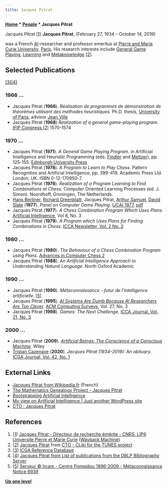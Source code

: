 ```yaml
---
title: Jacques Pitrat
---
```

**[Home](Home "Home") \* [People](People "People") \* Jacques Pitrat**



 [](https://web.archive.org/web/20051017175239/http://webia.lip6.fr/~pitrat/) Jacques Pitrat <a id="cite-note-1" href="#cite-ref-1">[1]</a> 
**Jacques Pitrat**, (February 27, 1934 – October 14, 2019)  

was a French [AI](Artificial_Intelligence "Artificial Intelligence")-researcher and professor emeritus at [Pierre and Marie Curie University](University_of_Paris#6 "University of Paris"), [Paris](https://en.wikipedia.org/wiki/Paris). His research interests include [General Game Playing](General_Game_Playing "General Game Playing"), [Learning](Learning "Learning") and [Metaknowledge](https://en.wikipedia.org/wiki/Metaknowledge) <a id="cite-note-2" href="#cite-ref-2">[2]</a>. 



## Selected Publications


<a id="cite-note-3" href="#cite-ref-3">[3]</a><a id="cite-note-4" href="#cite-ref-4">[4]</a>



### 1966 ...


* Jacques Pitrat (**1966**). *Réalisation de programmes de démonstration de théorèmes utilisant des méthodes heuristiques*. Ph.D. thesis, [University of Paris](University_of_Paris "University of Paris"), advisor [Jean Ville](Mathematician#JVille "Mathematician")
* Jacques Pitrat (**1968**) *Realization of a general game-playing program.* [IFIP Congress (2)](http://www.informatik.uni-trier.de/%7Eley/db/conf/ifip/ifip1968-2.html#Pitrat68) 1570-1574


### 1970 ...


* Jacques Pitrat (**1971**). *A General Game Playing Program.* in Artificial Intelligence and Heuristic Programming (eds. [Findler](Mathematician#NFindler "Mathematician") and [Meltzer](Mathematician#BMeltzer "Mathematician")), pp. 125-155. [Edinburgh University Press](https://en.wikipedia.org/wiki/Edinburgh_University_Press)
* Jacques Pitrat (**1976**). *A Program to Learn to Play Chess.* Pattern Recognition and Artificial Intelligence, pp. 399-419. Academic Press Ltd. London, UK. ISBN 0-12-170950-7.
* Jacques Pitrat (**1976**). *Realization of a Program Learning to Find Combinations at Chess.* Computer Oriented Learning Processes (ed. J. Simon). Noordhoff, Groningen, The Netherlands.
* [Hans Berliner](Hans_Berliner "Hans Berliner"), [Richard Greenblatt](Richard_Greenblatt "Richard Greenblatt"), Jacques Pitrat, [Arthur Samuel](Arthur_Samuel "Arthur Samuel"), [David Slate](David_Slate "David Slate") (**1977**). *Panel on Computer Game Playing*. [IJCAI 1977](Conferences#IJCAI1977 "Conferences"), [pdf](http://ijcai.org/Past%20Proceedings/IJCAI-77-VOL2/PDF/087.pdf)
* Jacques Pitrat (**1977**). *A Chess Combination Program Which Uses Plans.* [Artificial Intelligence](https://en.wikipedia.org/wiki/Artificial_Intelligence_%28journal%29), Vol 8, No. 3
* Jacques Pitrat (**1979**). *A Program which Uses Plans for Finding Combinations in Chess*. [ICCA Newsletter, Vol. 2 No. 2](ICGA_Journal#2_2 "ICGA Journal")


### 1980 ...


* Jacques Pitrat (**1980**). *The Behaviour of a Chess Combination Program using Plans.* [Advances in Computer Chess 2](Advances_in_Computer_Chess_2 "Advances in Computer Chess 2")
* Jacques Pitrat (**1988**). *An Artificial Intelligence Approach to Understanding Natural Language*. North Oxford Academic


### 1990 ...


* Jacques Pitrat (**1990**). *Métaconnaissance - futur de l'intelligence artificielle*. <a id="cite-note-5" href="#cite-ref-5">[5]</a>
* Jacques Pitrat (**1995**). *[AI Systems Are Dumb Because AI Researchers Are Too Clever](http://portal.acm.org/citation.cfm?id=212124)*. [ACM Computing Surveys](ACM#Surveys "ACM"), Vol. 27, No. 3
* Jacques Pitrat (**1998**). *Games: The Next Challenge.* [ICCA Journal, Vol. 21, No. 3](ICGA_Journal#21_3 "ICGA Journal")


### 2000 ...


* Jacques Pitrat (**2009**). *[Artificial Beings: The Conscience of a Conscious Machine](http://www.iste.co.uk/index.php?f=a&ACTION=View&id=257)*. Wiley
* [Tristan Cazenave](Tristan_Cazenave "Tristan Cazenave") (**2020**). *Jacques Pitrat (1934–2019): An obituary*. [ICGA Journal, Vol. 42, No. 1](ICGA_Journal#42_1 "ICGA Journal")


## External Links


* [Jacques Pitrat from Wikipedia.fr](http://fr.wikipedia.org/wiki/Jacques_Pitrat) (French)
* [The Mathematics Genealogy Project - Jacques Pitrat](https://genealogy.math.ndsu.nodak.edu/id.php?id=159183)
* [Bootstrapping Artificial Intelligence](http://jacques.pitrat.pagesperso-orange.fr/)
* [My view on Artificial Intelligence | Just another WordPress site](http://bootstrappingartificialintelligence.fr/WordPress3/)
* [CTO : Jacques Pitrat](http://tunes.org/wiki/jacques_20pitrat.html)


## References


1. <a id="cite-ref-1" href="#cite-note-1">[1]</a> [Jacques Pitrat - Directeur de recherche émérite - CNRS, LIP6 Universite Pierre et Marie Curie](https://web.archive.org/web/20051017175239/http://webia.lip6.fr/~pitrat/) ([Wayback Machine](https://en.wikipedia.org/wiki/Wayback_Machine))
2. <a id="cite-ref-2" href="#cite-note-2">[2]</a> [Jacques Pitrat](http://tunes.org/wiki/jacques_20pitrat.html) from [CTO - CLiki for the TUNES project](http://tunes.org/wiki/index.html)
3. <a id="cite-ref-3" href="#cite-note-3">[3]</a> [ICGA Reference Database](ICGA_Journal#RefDB "ICGA Journal")
4. <a id="cite-ref-4" href="#cite-note-4">[4]</a> [Jacques Pitrat from List of publications from the DBLP Bibliography Server](http://www.informatik.uni-trier.de/%7Eley/db/indices/a-tree/p/Pitrat:Jacques.html)
5. <a id="cite-ref-5" href="#cite-note-5">[5]</a> [Serveur © Ircam - Centre Pompidou 1996-2009 - Métaconnaissance Notice 6939](http://mediatheque.ircam.fr/cgi-bin-loris/bibvisu.pl?type_doc=Monographie&titl=1&loc=1&dspshape=rows&TABLE1_W3=6939)

**[Up one level](People "People")**







 
